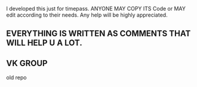 I developed this just for timepass.
ANYONE MAY COPY ITS Code or MAY edit according to their needs.
Any help will be highly appreciated.
## EVERYTHING IS WRITTEN AS COMMENTS THAT WILL HELP U A LOT. ##
## VK GROUP ##
old repo

